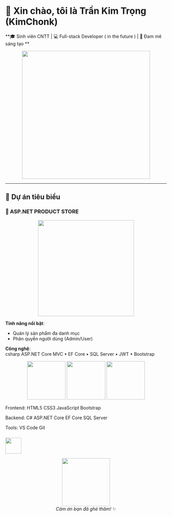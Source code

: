 # 🌟 **Xin chào, tôi là Trần Kim Trọng (KimChonk)**  
**🎓 Sinh viên CNTT | 💻 Full-stack Developer ( in the future ) | 🚀 Đam mê sáng tạo **  

<p align="center">
  <img src="https://media.giphy.com/media/QTfX9Ejfra3ZmNxh6B/giphy.gif" width="400">
</p>

---

## **🚀 Dự án tiêu biểu**

### **🛒 ASP.NET PRODUCT STORE**  
<p align="center">
  <img src="[https://media.giphy.com/media/3o7TKSjRrfIPjeiVyY/giphy.gif](https://www.google.com/url?sa=i&url=https%3A%2F%2Fwww.pinterest.com%2Fpin%2Fartstation-japanese-store-pixelart-fernando-henrique--453878468698871672%2F&psig=AOvVaw08bzmQrJ6B-PF2BkMWOIQJ&ust=1744883085964000&source=images&cd=vfe&opi=89978449&ved=0CBMQjRxqFwoTCJjs0JOi3IwDFQAAAAAdAAAAABAS)" width="300">
</p>

**Tính năng nổi bật**:
- Quản lý sản phẩm đa danh mục
- Phân quyền người dùng (Admin/User)

**Công nghệ**:  
csharp
ASP.NET Core MVC • EF Core • SQL Server • JWT • Bootstrap
<p align="center"> <img src="https://media.giphy.com/media/ln7z2eWriiQAllfVcn/giphy.gif" width="120"> <img src="https://media.giphy.com/media/XAxylRMCdpbEWUAvr8/giphy.gif" width="120"> <img src="https://media.giphy.com/media/fsEaZldNC8A1PJ3mwp/giphy.gif" width="120"> </p>
Frontend:
HTML5 CSS3 JavaScript Bootstrap

Backend:
C# ASP.NET Core EF Core SQL Server

Tools:
VS Code Git 
###
###
</a> <a href="https://fb.com/kimtrong.it"> <img src="https://media.giphy.com/media/dxn6fRlTIShoeBr69N/giphy.gif" width="50"> </a> </p><p align="center"> <img src="https://media.giphy.com/media/ZVik7pBtu9dNS/giphy.gif" width="150"> <br> <em>Cảm ơn bạn đã ghé thăm!</em> ✨ </p> 
